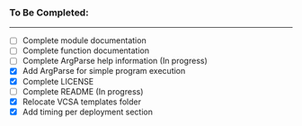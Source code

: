 ### To Be Completed: ###
- - - -
- [ ] Complete module documentation
- [ ] Complete function documentation
- [ ] Complete ArgParse help information (In progress)
- [x] Add ArgParse for simple program execution
- [x] Complete LICENSE
- [ ] Complete README (In progress)
- [x] Relocate VCSA templates folder
- [x] Add timing per deployment section

